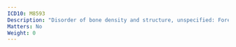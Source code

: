 ```yaml
---
ICD10: M8593
Description: "Disorder of bone density and structure, unspecified: Forearm"
Matters: No
Weight: 0
---
```


